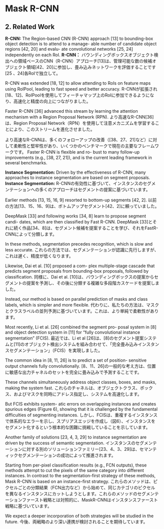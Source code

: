 # Mask R-CNN
## 2. Related Work
**R-CNN:** The Region-based CNN (R-CNN) approach [13] to bounding-box object detection is to attend to a manage- able number of candidate object regions [42, 20] and evalu- ate convolutional networks [25, 24] independently on each RoI.
**R-CNN：** バウンディングボックスオブジェクト検出への領域ベースのCNN（R-CNN）アプローチ[13]は、管理可能な数の候補オブジェクト領域[42、20]に参加し、畳み込みネットワークを評価することです[25 、24]各RoIで独立して。

R-CNN was extended [18, 12] to allow attending to RoIs on feature maps using RoIPool, leading to fast speed and better accuracy.
R-CNNが拡張され[18、12]、RoIPoolを使用してフィーチャマップ上のRoIに参加できるようになり、高速化と精度の向上につながりました。

Faster R-CNN [36] advanced this stream by learning the attention mechanism with a Region Proposal Network (RPN).
より高速なR-CNN[36]は、Region Proposal Network（RPN）を使用して注意メカニズムを学習することにより、このストリームを進化させました。

より高速なR-CNNは、多くのフォローアップの改善（[38、27、21]など）に対して柔軟性と堅牢性があり、いくつかのベンチマークで現在の主要なフレームワークです。
Faster R-CNN is flexible and ro- bust to many follow-up improvements (e.g., [38, 27, 21]), and is the current leading framework in several benchmarks.

**Instance Segmentation:** Driven by the effectiveness of R-CNN, many approaches to instance segmentation are based on segment proposals.
**Instance Segmentation:** R-CNNの有効性に基づいて、インスタンスのセグメンテーションへの多くのアプローチはセグメントの提案に基づいています。

Earlier methods [13, 15, 16, 9] resorted to bottom-up segments [42, 2].
以前の方法[13、15、16、9]は、ボトムアップセグメント[42、2]に頼っていました。

DeepMask [33] and following works [34, 8] learn to propose segment candi- dates, which are then classified by Fast R-CNN.
DeepMask [33]とそれに続く作品[34、8]は、セグメント候補を提案することを学び、それをFastR-CNNによって分類します。

In these methods, segmentation precedes recognition, which is slow and less accurate.
これらの方法では、セグメンテーションが認識に先行しますが、これは遅く、精度が低くなります。

Likewise, Dai et al. [10] proposed a com- plex multiple-stage cascade that predicts segment proposals from bounding-box proposals, followed by classification.
同様に、Dai et al. [10]は、バウンディングボックスの提案からセグメントの提案を予測し、その後に分類する複雑な多段階カスケードを提案しました。

Instead, our method is based on parallel prediction of masks and class labels, which is simpler and more flexible.
代わりに、私たちの方法は、マスクとクラスラベルの並列予測に基づいています。これは、より単純で柔軟性があります。

Most recently, Li et al. [26] combined the segment pro- posal system in [8] and object detection system in [11] for “fully convolutional instance segmentation” (FCIS).
最近では、Li et al [26]は、[8]のセグメント提案システムと[11]のオブジェクト検出システムを組み合わせて、「完全畳み込みインスタンスセグメンテーション」（FCIS）を実現しました。

The common idea in [8, 11, 26] is to predict a set of position- sensitive output channels fully convolutionally.
[8、11、26]の一般的な考え方は、位置に敏感な出力チャネルのセットを完全に畳み込みで予測することです。

These channels simultaneously address object classes, boxes, and masks, making the system fast.
これらのチャネルは、オブジェクトクラス、ボックス、およびマスクを同時にアドレス指定し、システムを高速化します。

But FCIS exhibits system- atic errors on overlapping instances and creates spurious edges (Figure 6), showing that it is challenged by the fundamental difficulties of segmenting instances.
しかし、FCISは、重複するインスタンスで体系的なエラーを示し、スプリアスエッジを作成し（図6）、インスタンスをセグメント化するという根本的な困難に挑戦していることを示しています。

Another family of solutions [23, 4, 3, 29] to instance segmentation are driven by the success of semantic segmentation.
インスタンスのセグメンテーションに対する別のソリューションファミリー[23、4、3、29]は、セマンティックセグメンテーションの成功によって推進されます。

Starting from per-pixel classification results (e.g., FCN outputs), these methods attempt to cut the pixels of the same category into different instances. In contrast to the segmentation-first strategy of these methods, Mask R-CNN is based on an instance-first strategy.
これらのメソッドは、ピクセルごとの分類結果（FCN出力など）から始めて、同じカテゴリのピクセルを異なるインスタンスにカットしようとします。これらのメソッドのセグメンテーションファースト戦略とは対照的に、MaskR-CNNはインスタンスファースト戦略に基づいています。

We expect a deeper incorporation of both strategies will be studied in the future.
今後、両戦略のより深い連携が検討されることを期待しています。
